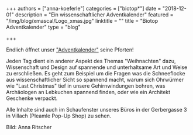 +++
authors = ["anna-koeferle"]
categories = ["biotop*"]
date = "2018-12-01"
description = "Ein wissenschaftlicher Adventkalender"
featured = "/img/blog/xmascal/Logo_xmas.jpg"
linktitle = ""
title = "Biotop Adventkalender"
type = "blog"

+++

Endlich öffnet unser ["Adventkalender"](http://biotop.co/xmascal/de) seine Pforten!

Jeden Tag dient ein anderer Aspekt des Themas "Weihnachten" dazu, Wissenschaft und Design auf spannende und unterhaltsame Art und Weise zu erschließen. Es geht zum Beispiel um die Fragen was die Schneeflocke aus wissenschaftlicher Sicht so spannend macht, warum sich Ohrwürmer wie "Last Christmas"  tief in unsere Gehirnwindungen bohren, was Archäologen an Lebkuchen spannend finden, oder wie ein Architekt Geschenke verpackt.

Alle Inhalte sind auch im Schaufenster unseres Büros in der Gerbergasse 3 in Villach (Pleamle Pop-Up Shop) zu sehen.

Bild: Anna Ritscher

